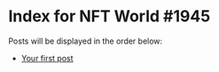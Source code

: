 # Index for NFT World #1945
Posts will be displayed in the order below:

- [Your first post](./001-first.md)

